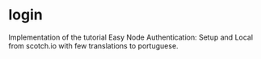 # login
Implementation of the tutorial Easy Node Authentication: Setup and Local from scotch.io with few translations to portuguese.
